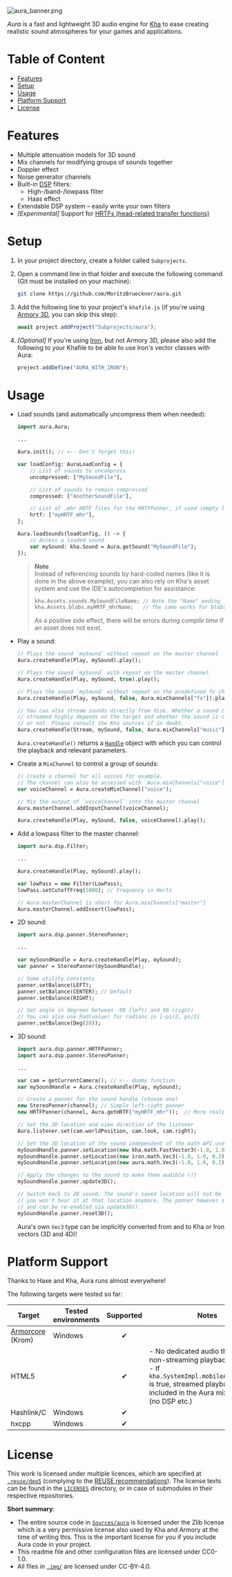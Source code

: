 ![aura_banner.png](.img/aura_banner_bright.png)

*Aura* is a fast and lightweight 3D audio engine for [Kha](https://kha.tech/) to ease creating realistic sound atmospheres for your games and applications.

# Table of Content
- [Features](#features)
- [Setup](#setup)
- [Usage](#usage)
- [Platform Support](#platform-support)
- [License](#license)

# Features

- Multiple attenuation models for 3D sound
- Mix channels for modifying groups of sounds together
- Doppler effect
- Noise generator channels
- Built-in [DSP](https://en.wikipedia.org/wiki/Digital_signal_processing) filters:
  - High-/band-/lowpass filter
  - Haas effect
- Extendable DSP system – easily write your own filters
- *[Experimental]* Support for [HRTFs (head-related transfer functions)](https://en.wikipedia.org/wiki/Head-related_transfer_function)

# Setup

1. In your project directory, create a folder called `Subprojects`.
2. Open a command line in that folder and execute the following command (Git must be installed on your machine):

   ```sh
   git clone https://github.com/MoritzBrueckner/aura.git
   ```

3. Add the following line to your project's `khafile.js` (if you're using [Armory 3D](https://armory3d.org/), you can skip this step):

   ```js
   await project.addProject("Subprojects/aura");
   ```

4. *[Optional]* If you're using [Iron](https://github.com/armory3d/iron), but not Armory 3D, please also add the following to your Khafile to be able to use Iron's vector classes with Aura:

   ```js
   project.addDefine("AURA_WITH_IRON");
   ```

# Usage

- Load sounds (and automatically uncompress them when needed):

  ```haxe
  import aura.Aura;

  ...

  Aura.init(); // <-- Don't forget this!

  var loadConfig: AuraLoadConfig = {
      // List of sounds to uncompress
      uncompressed: ["MySoundFile"],

      // List of sounds to remain compressed
      compressed: ["AnotherSoundFile"],

      // List of .mhr HRTF files for the HRTFPanner, if used (empty lists can be omitted)
      hrtf: ["myHRTF_mhr"],
  };

  Aura.loadSounds(loadConfig, () -> {
      // Access a loaded sound
      var mySound: kha.Sound = Aura.getSound("MySoundFile");
  });
  ```
  > **Note**<br>
  > Instead of referencing sounds by hard-coded names (like it is done in the above example), you can also rely on Kha's asset system and use the IDE's autocompletion for assistance:
  > ```haxe
  > kha.Assets.sounds.MySoundFileName; // Note the "Name" ending. This will give you the ID name for this sound
  > kha.Assets.blobs.myHRTF_mhrName;   // The same works for blobs and all other asset types
  > ```
  > As a positive side effect, there will be errors during _compile time_ if an asset does not exist.

- Play a sound:

  ```haxe
  // Plays the sound `mySound` without repeat on the master channel
  Aura.createHandle(Play, mySound).play();

  // Plays the sound `mySound` with repeat on the master channel
  Aura.createHandle(Play, mySound, true).play();

  // Plays the sound `mySound` without repeat on the predefined fx channel
  Aura.createHandle(Play, mySound, false, Aura.mixChannels["fx"]).play();

  // You can also stream sounds directly from disk. Whether a sound can be
  // streamed highly depends on the target and whether the sound is compressed
  // or not. Please consult the Kha sources if in doubt.
  Aura.createHandle(Stream, mySound, false, Aura.mixChannels["music"]).play();
  ```

  `Aura.createHandle()` returns a [`Handle`](https://github.com/MoritzBrueckner/aura/blob/master/Sources/aura/Handle.hx) object with which you can control the playback and relevant parameters.

- Create a `MixChannel` to control a group of sounds:

  ```haxe
  // Create a channel for all voices for example.
  // The channel can also be accessed with `Aura.mixChannels["voice"]`
  var voiceChannel = Aura.createMixChannel("voice");

  // Mix the output of `voiceChannel` into the master channel
  Aura.masterChannel.addInputChannel(voiceChannel);

  Aura.createHandle(Play, mySound, false, voiceChannel).play();
  ```

- Add a lowpass filter to the master channel:

  ```haxe
  import aura.dsp.Filter;

  ...

  Aura.createHandle(Play, mySound).play();

  var lowPass = new Filter(LowPass);
  lowPass.setCutoffFreq(1000); // Frequency in Hertz

  // Aura.masterChannel is short for Aura.mixChannels["master"]
  Aura.masterChannel.addInsert(lowPass);

  ```

- 2D sound:

  ```haxe
  import aura.dsp.panner.StereoPanner;

  ...

  var mySoundHandle = Aura.createHandle(Play, mySound);
  var panner = StereoPanner(mySoundHandle);

  // Some utility constants
  panner.setBalance(LEFT);
  panner.setBalance(CENTER); // Default
  panner.setBalance(RIGHT);

  // Set angle in degrees between -90 (left) and 90 (right)
  // You can also use Rad(value) for radians in [-pi/2, pi/2]
  panner.setBalance(Deg(30));
  ```

- 3D sound:

  ```haxe
  import aura.dsp.panner.HRTFPanner;
  import aura.dsp.panner.StereoPanner;

  ...

  var cam = getCurrentCamera(); // <-- dummy function
  var mySoundHandle = Aura.createHandle(Play, mySound);

  // Create a panner for the sound handle (choose one)
  new StereoPanner(channel); // Simple left-right panner
  new HRTFPanner(channel, Aura.getHRTF("myHRTF_mhr"));  // More realistic panning using head-related transfer functions, but slower to calculate

  // Set the 3D location and view direction of the listener
  Aura.listener.set(cam.worldPosition, cam.look, cam.right);

  // Set the 3D location of the sound independent of the math API used
  mySoundHandle.panner.setLocation(new kha.math.FastVector3(-1.0, 1.0, 0.2));
  mySoundHandle.panner.setLocation(new iron.math.Vec3(-1.0, 1.0, 0.2));
  mySoundHandle.panner.setLocation(new aura.math.Vec3(-1.0, 1.0, 0.2));

  // Apply the changes to the sound to make them audible (!)
  mySoundHandle.panner.update3D();

  // Switch back to 2D sound. The sound's saved location will not be reset, but
  // you won't hear it at that location anymore. The panner however still exists
  // and can be re-enabled via update3D().
  mySoundHandle.panner.reset3D();
  ```

  Aura's own `Vec3` type can be implicitly converted from and to Kha or Iron vectors (3D and 4D)!

# Platform Support

Thanks to Haxe and Kha, Aura runs almost everywhere!

The following targets were tested so far:

| Target | Tested environments | Supported | Notes |
| --- | --- | :---: | --- |
| [Armorcore](https://github.com/armory3d/armorcore) (Krom) | Windows | ✔ | |
| HTML5 | | ✔ | - No dedicated audio thread for non-streaming playback<br>- If `kha.SystemImpl.mobileAudioPlaying` is true, streamed playback is not included in the Aura mix pipeline (no DSP etc.) |
| Hashlink/C | Windows | ✔ | |
| hxcpp | Windows | ✔ | |

# License

This work is licensed under multiple licences, which are specified at [`.reuse/dep5`](.reuse/dep5) (complying to the [REUSE recommendations](https://reuse.software/)). The license texts can be found in the [`LICENSES`](LICENSES) directory, or in case of submodules in their respective repositories.

**Short summary**:

- The entire source code in [`Sources/aura`](Sources/aura) is licensed under the Zlib license which is a very permissive license also used by Kha and Armory at the time of writing this. This is the important license for you if you include Aura code in your project.
- This readme file and other configuration files are licensed under CC0-1.0.
- All files in [`.img/`](.img) are licensed under CC-BY-4.0.
